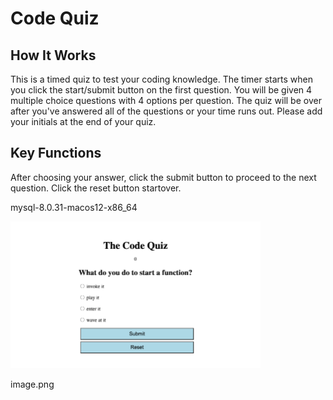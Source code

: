 # Code Quiz

## How It Works

This is a timed quiz to test your coding knowledge. The timer starts when you click the start/submit button on the first question. You will be given 4 multiple choice questions with 4 options per question.  The quiz will be over after you've answered all of the questions or your time runs out. Please add your initials at the end of your quiz.  

## Key Functions

After choosing your answer, click the submit button to proceed to the next question.  Click the reset button startover.

mysql-8.0.31-macos12-x86_64

<img src="./code-quiz.png" width ="400px">

image.png






